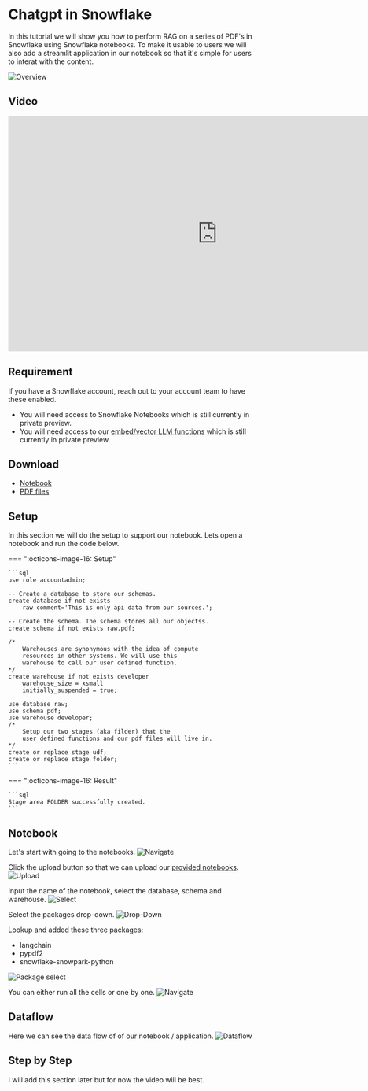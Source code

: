 # Chatgpt in Snowflake
In this tutorial we will show you how to perform RAG on a series of PDF's in Snowflake using Snowflake notebooks. To make it usable to users we will also add a streamlit application in our notebook so that it's simple for users to interat with the content.

![Overview](images/09.png)

## Video
<iframe width="850px" height="478px" src="https://www.youtube.com/embed/SZAAIAl31UI?si=UK4jA8fDrbm2vlFi" style="display:block;" title="YouTube video player" frameborder="0" allow="accelerometer; autoplay; clipboard-write; encrypted-media; gyroscope; picture-in-picture; web-share" allowfullscreen></iframe>

## Requirement
If you have a Snowflake account, reach out to your account team to have these enabled.
- You will need access to Snowflake Notebooks which is still currently in private preview.
- You will need access to our [embed/vector LLM functions](https://docs.snowflake.com/LIMITEDACCESS/vector-data-type) which is still currently in private preview.

## Download
- [Notebook](https://sfc-gh-dwilczak.github.io/tutorials/snowflake/notebooks/RAG/pdf/pdf/data/notebook.ipynb)
- [PDF files](https://sfc-gh-dwilczak.github.io/tutorials/snowflake/notebooks/RAG/pdf/pdf/data/pdfs.zip)

## Setup
In this section we will do the setup to support our notebook. Lets open a notebook and run the code below.

=== ":octicons-image-16: Setup"

    ```sql
    use role accountadmin;
    
    -- Create a database to store our schemas.
    create database if not exists 
        raw comment='This is only api data from our sources.';

    -- Create the schema. The schema stores all our objectss.
    create schema if not exists raw.pdf;

    /*
        Warehouses are synonymous with the idea of compute
        resources in other systems. We will use this
        warehouse to call our user defined function.
    */
    create warehouse if not exists developer 
        warehouse_size = xsmall
        initially_suspended = true;

    use database raw;
    use schema pdf;
    use warehouse developer;
    /*
        Setup our two stages (aka filder) that the
        user defined functions and our pdf files will live in.
    */
    create or replace stage udf;
    create or replace stage folder;
    ```
=== ":octicons-image-16: Result"

    ```sql
    Stage area FOLDER successfully created. 
    ```


## Notebook
Let's start with going to the notebooks.
![Navigate](images/01.png)

Click the upload button so that we can upload our [provided notebooks]().
![Upload](images/02.png)

Input the name of the notebook, select the database, schema and warehouse.
![Select](images/03.png)

Select the packages drop-down.
![Drop-Down](images/04.png)

Lookup and added these three packages:
- langchain
- pypdf2
- snowflake-snowpark-python

![Package select](images/05.png)

You can either run all the cells or one by one.
![Navigate](images/06.png)

## Dataflow
Here we can see the data flow of of our notebook / application.
![Dataflow](images/07.png)

## Step by Step
I will add this section later but for now the video will be best. 

